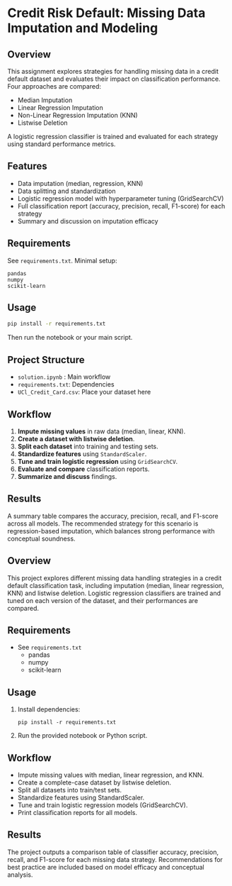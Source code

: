 

# Credit Risk Default: Missing Data Imputation and Modeling

## Overview

This assignment explores strategies for handling missing data in a credit default dataset and evaluates their impact on classification performance. Four approaches are compared:
- Median Imputation
- Linear Regression Imputation
- Non-Linear Regression Imputation (KNN)
- Listwise Deletion

A logistic regression classifier is trained and evaluated for each strategy using standard performance metrics.

## Features

- Data imputation (median, regression, KNN)
- Data splitting and standardization
- Logistic regression model with hyperparameter tuning (GridSearchCV)
- Full classification report (accuracy, precision, recall, F1-score) for each strategy
- Summary and discussion on imputation efficacy

## Requirements

See `requirements.txt`. Minimal setup:
```
pandas
numpy
scikit-learn
```

## Usage

```bash
pip install -r requirements.txt
```
Then run the notebook or your main script.

## Project Structure

- `solution.ipynb` : Main workflow
- `requirements.txt`: Dependencies
- `UCl_Credit_Card.csv`: Place your dataset here

## Workflow

1. **Impute missing values** in raw data (median, linear, KNN).
2. **Create a dataset with listwise deletion**.
3. **Split each dataset** into training and testing sets.
4. **Standardize features** using `StandardScaler`.
5. **Tune and train logistic regression** using `GridSearchCV`.
6. **Evaluate and compare** classification reports.
7. **Summarize and discuss** findings.

## Results

A summary table compares the accuracy, precision, recall, and F1-score across all models. The recommended strategy for this scenario is regression-based imputation, which balances strong performance with conceptual soundness.



## Overview

This project explores different missing data handling strategies in a credit default classification task, including imputation (median, linear regression, KNN) and listwise deletion. Logistic regression classifiers are trained and tuned on each version of the dataset, and their performances are compared.

## Requirements

- See `requirements.txt`
  - pandas
  - numpy
  - scikit-learn

## Usage

1. Install dependencies:
    ```
    pip install -r requirements.txt
    ```
2. Run the provided notebook or Python script.

## Workflow

- Impute missing values with median, linear regression, and KNN.
- Create a complete-case dataset by listwise deletion.
- Split all datasets into train/test sets.
- Standardize features using StandardScaler.
- Tune and train logistic regression models (GridSearchCV).
- Print classification reports for all models.

## Results

The project outputs a comparison table of classifier accuracy, precision, recall, and F1-score for each missing data strategy. Recommendations for best practice are included based on model efficacy and conceptual analysis.

